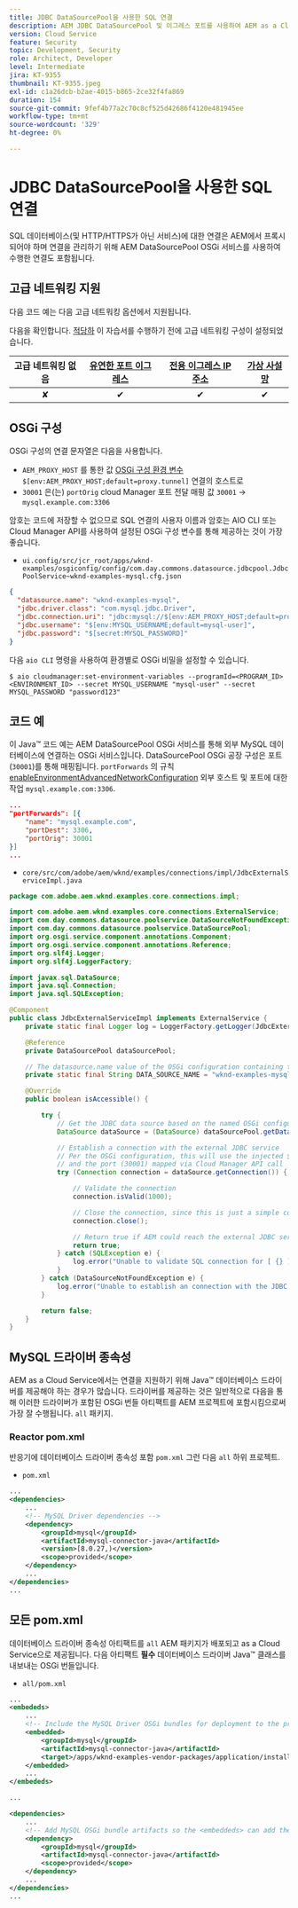```yaml
---
title: JDBC DataSourcePool을 사용한 SQL 연결
description: AEM JDBC DataSourcePool 및 이그레스 포트를 사용하여 AEM as a Cloud Service에서 SQL 데이터베이스에 연결하는 방법에 대해 알아봅니다.
version: Cloud Service
feature: Security
topic: Development, Security
role: Architect, Developer
level: Intermediate
jira: KT-9355
thumbnail: KT-9355.jpeg
exl-id: c1a26dcb-b2ae-4015-b865-2ce32f4fa869
duration: 154
source-git-commit: 9fef4b77a2c70c8cf525d42686f4120e481945ee
workflow-type: tm+mt
source-wordcount: '329'
ht-degree: 0%

---
```


# JDBC DataSourcePool을 사용한 SQL 연결

SQL 데이터베이스(및 HTTP/HTTPS가 아닌 서비스)에 대한 연결은 AEM에서 프록시되어야 하며 연결을 관리하기 위해 AEM DataSourcePool OSGi 서비스를 사용하여 수행한 연결도 포함됩니다.

## 고급 네트워킹 지원

다음 코드 예는 다음 고급 네트워킹 옵션에서 지원됩니다.

다음을 확인합니다. [적당하](../advanced-networking.md#advanced-networking) 이 자습서를 수행하기 전에 고급 네트워킹 구성이 설정되었습니다.

| 고급 네트워킹 없음 | [유연한 포트 이그레스](../flexible-port-egress.md) | [전용 이그레스 IP 주소](../dedicated-egress-ip-address.md) | [가상 사설망](../vpn.md) |
|:-----:|:-----:|:------:|:---------:|
| ✘ | ✔ | ✔ | ✔ |

## OSGi 구성

OSGi 구성의 연결 문자열은 다음을 사용합니다.

+ `AEM_PROXY_HOST` 를 통한 값 [OSGi 구성 환경 변수](https://experienceleague.adobe.com/docs/experience-manager-cloud-service/implementing/deploying/configuring-osgi.html?lang=en#environment-specific-configuration-values) `$[env:AEM_PROXY_HOST;default=proxy.tunnel]` 연결의 호스트로
+ `30001` 은(는) `portOrig` cloud Manager 포트 전달 매핑 값 `30001` → `mysql.example.com:3306`

암호는 코드에 저장할 수 없으므로 SQL 연결의 사용자 이름과 암호는 AIO CLI 또는 Cloud Manager API를 사용하여 설정된 OSGi 구성 변수를 통해 제공하는 것이 가장 좋습니다.

+ `ui.config/src/jcr_root/apps/wknd-examples/osgiconfig/config/com.day.commons.datasource.jdbcpool.JdbcPoolService~wknd-examples-mysql.cfg.json`

```json
{
  "datasource.name": "wknd-examples-mysql",
  "jdbc.driver.class": "com.mysql.jdbc.Driver",
  "jdbc.connection.uri": "jdbc:mysql://$[env:AEM_PROXY_HOST;default=proxy.tunnel]:30001/wknd-examples",
  "jdbc.username": "$[env:MYSQL_USERNAME;default=mysql-user]",
  "jdbc.password": "$[secret:MYSQL_PASSWORD]"
}
```

다음 `aio CLI` 명령을 사용하여 환경별로 OSGi 비밀을 설정할 수 있습니다.

```shell
$ aio cloudmanager:set-environment-variables --programId=<PROGRAM_ID> <ENVIRONMENT_ID> --secret MYSQL_USERNAME "mysql-user" --secret MYSQL_PASSWORD "password123"
```

## 코드 예

이 Java™ 코드 예는 AEM DataSourcePool OSGi 서비스를 통해 외부 MySQL 데이터베이스에 연결하는 OSGi 서비스입니다.
DataSourcePool OSGi 공장 구성은 포트(`30001`)를 통해 매핑됩니다. `portForwards` 의 규칙 [enableEnvironmentAdvancedNetworkConfiguration](https://www.adobe.io/experience-cloud/cloud-manager/reference/api/#operation/enableEnvironmentAdvancedNetworkingConfiguration) 외부 호스트 및 포트에 대한 작업 `mysql.example.com:3306`.

```json
...
"portForwards": [{
    "name": "mysql.example.com",
    "portDest": 3306,
    "portOrig": 30001
}]
...
```

+ `core/src/com/adobe/aem/wknd/examples/connections/impl/JdbcExternalServiceImpl.java`

```java
package com.adobe.aem.wknd.examples.core.connections.impl;

import com.adobe.aem.wknd.examples.core.connections.ExternalService;
import com.day.commons.datasource.poolservice.DataSourceNotFoundException;
import com.day.commons.datasource.poolservice.DataSourcePool;
import org.osgi.service.component.annotations.Component;
import org.osgi.service.component.annotations.Reference;
import org.slf4j.Logger;
import org.slf4j.LoggerFactory;

import javax.sql.DataSource;
import java.sql.Connection;
import java.sql.SQLException;

@Component
public class JdbcExternalServiceImpl implements ExternalService {
    private static final Logger log = LoggerFactory.getLogger(JdbcExternalServiceImpl.class);

    @Reference
    private DataSourcePool dataSourcePool;

    // The datasource.name value of the OSGi configuration containing the connection this OSGi component will use.
    private static final String DATA_SOURCE_NAME = "wknd-examples-mysql";

    @Override
    public boolean isAccessible() {

        try {
            // Get the JDBC data source based on the named OSGi configuration
            DataSource dataSource = (DataSource) dataSourcePool.getDataSource(DATA_SOURCE_NAME);

            // Establish a connection with the external JDBC service
            // Per the OSGi configuration, this will use the injected $[env:AEM_PROXY_HOST] value as the host
            // and the port (30001) mapped via Cloud Manager API call
            try (Connection connection = dataSource.getConnection()) {

                // Validate the connection
                connection.isValid(1000);

                // Close the connection, since this is just a simple connectivity check
                connection.close();

                // Return true if AEM could reach the external JDBC service
                return true;
            } catch (SQLException e) {
                log.error("Unable to validate SQL connection for [ {} ]", DATA_SOURCE_NAME, e);
            }
        } catch (DataSourceNotFoundException e) {
            log.error("Unable to establish an connection with the JDBC data source [ {} ]", DATA_SOURCE_NAME, e);
        }

        return false;
    }
}
```

## MySQL 드라이버 종속성

AEM as a Cloud Service에서는 연결을 지원하기 위해 Java™ 데이터베이스 드라이버를 제공해야 하는 경우가 많습니다. 드라이버를 제공하는 것은 일반적으로 다음을 통해 이러한 드라이버가 포함된 OSGi 번들 아티팩트를 AEM 프로젝트에 포함시킴으로써 가장 잘 수행됩니다. `all` 패키지.

### Reactor pom.xml

반응기에 데이터베이스 드라이버 종속성 포함 `pom.xml` 그런 다음 `all` 하위 프로젝트.

+ `pom.xml`

```xml
...
<dependencies>
    ...
    <!-- MySQL Driver dependencies -->
    <dependency>
        <groupId>mysql</groupId>
        <artifactId>mysql-connector-java</artifactId>
        <version>[8.0.27,)</version>
        <scope>provided</scope>
    </dependency>
    ...
</dependencies>
...
```

## 모든 pom.xml

데이터베이스 드라이버 종속성 아티팩트를 `all` AEM 패키지가 배포되고 as a Cloud Service으로 제공됩니다. 다음 아티팩트 __필수__ 데이터베이스 드라이버 Java™ 클래스를 내보내는 OSGi 번들입니다.

+ `all/pom.xml`

```xml
...
<embededs>
    ...
    <!-- Include the MySQL Driver OSGi bundles for deployment to the project -->
    <embedded>
        <groupId>mysql</groupId>
        <artifactId>mysql-connector-java</artifactId>
        <target>/apps/wknd-examples-vendor-packages/application/install</target>
    </embedded>
    ...
</embededs>

...

<dependencies>
    ...
    <!-- Add MySQL OSGi bundle artifacts so the <embeddeds> can add them to the project -->
    <dependency>
        <groupId>mysql</groupId>
        <artifactId>mysql-connector-java</artifactId>
        <scope>provided</scope>
    </dependency>
    ...
</dependencies>
...
```
